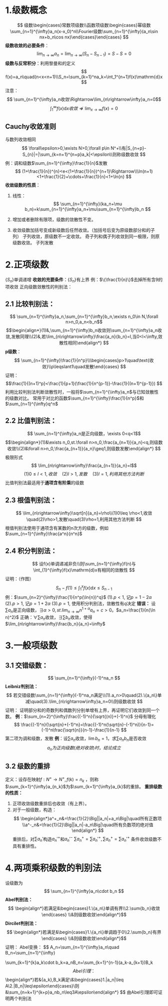 # 1.级数概念
$$
级数\begin{cases}常数项级数\\函数项级数\begin{cases}幂级数\sum_{n=1}^{\infty}a_n(x-x_0)^n\\Fourier级数\sum_{n=1}^{\infty}(a_n\sin nx+b_n\cos nx)\end{cases}\end{cases}
$$
**级数收敛的必要条件**：
$$
\lim_{n\rightarrow\infty}a_n=\lim_{n\rightarrow\infty}(S_{n}-S_{n-1})=S-S=0
$$
**级数与反常积分**：利用黎曼和的定义
$$
f(x)=a_n\quad(n<x<n+1)\\S_n=\sum_{k=1}^na_k=\int_1^{n+1}f(x)\mathrm{d}x
$$
注意：
$$
\sum_{n=1}^{\infty}a_n收敛\Rightarrow\lim_{n\rightarrow\infty}a_n=0$$
$$\int_{1}^{\infty}f(x)\mathrm{d}x收敛\nRightarrow\lim_{x\rightarrow\infty}f(x)=0
$$
## Cauchy收敛准则
与数列收敛相同
$$
\forall\epsilon>0,\exists N>0,\forall p\in N^+\\有|S_{n+p}-S_{n}|=|\sum_{k=n+1}^{n+p}a_k|<\epsilon\\则称级数收敛
$$
例：调和级数$\sum_{n=1}^{\infty}\frac{1}{n}$发散
$$
(1+\frac{1}{n})^{n}<e<(1+\frac{1}{n})^{n+1}\Rightarrow\\\ln(n+1)<1+\frac{1}{2}+\cdots+\frac{1}{n}<1+\ln{n}
$$
**收敛级数的性质**：
1. 线性：
$$
\sum_{n=1}^{\infty}(ka_n+\mu b_n)=k\sum_{n=1}^{\infty}a_n+\mu\sum_{n=1}^{\infty}b_n
$$

2. 增加或者删除有限项，级数的敛散性不变。
3. 收敛级数加括号变成新级数后任然收敛。（加括号后变为原级数部分和的子列）
	子列收敛，原级数不一定收敛。
	奇子列和偶子列收敛到同一极限，则原级数收敛。
	子列发散
# 2.正项级数
$\{S_n\}$单调递增
**收敛的充要条件**：$\{S_n\}$有上界
例：$\{\frac{1}{n}\}$去掉所有含9的项收敛
正向级数敛散性的判别法：
## 2.1 比较判别法：
$$
\sum_{n=1}^{\infty}a_n,\sum_{n=1}^{\infty}b_n,\exists n_0\in N,\forall n>n_0,a_n<b_n$$
$$\begin{align*}(1)&,\sum_{n=1}^{\infty}b_n收敛则\sum_{n=1}^{\infty}a_n收敛,发散同理\\(2)&,若\lim_{n\rightarrow\infty}\frac{a_n}{b_n}=l,当0<l<\infty,敛散性相同\end{align*}
$$
**p级数**：
$$
\sum_{n=1}^{\infty}\frac{1}{n^p}\\\begin{cases}p>1\quad\text{收敛}\\p\leqslant1\quad发散\end{cases}
$$
证明：
$$\frac{1}{(n+1)^p}<\frac{1}{p+1}(\frac{1}{n^{p-1}}-\frac{1}{(n+1)^{p-1}})
$$
利用比较判别法判断敛散性时，一般将$\sum_{n=1}^{\infty}a_n$与已知敛散性的级数对比。
常用于对比的函数$\sum_{n=1}^{\infty}\frac{1}{n^p}$和$\sum_{n=1}^{\infty}q^n$
## 2.2 比值判别法：
$$
\sum_{n=1}^{\infty}a_n是正向级数，\exists 0<q<1$$
$$\begin{align*}(1)&\exists n_0,st.\forall n>n_0,\frac{a_{n+1}}{a_n}<q,则级数收敛\\(2)&\forall n>n_0,\frac{a_{n+1}}{a_n}\geq1,则级数发散\end{align*}
$$
极限形式
$$
\lim_{n\rightarrow\infty}\frac{a_{n+1}}{a_n}=l$$
$$(1)0\leq l<1,收敛\quad(2)l>1,发散\quad(3)l=1,利用其他方法判断
$$
比值判别法最适用于**通项含有阶乘**的级数

## 2.3 根值判别法：
$$
\lim_{n\rightarrow\infty}\sqrt[n]{a_n}=\rho\\(1)0\leq \rho<1,收敛\quad(2)\rho>1,发散\quad(3)\rho=1,利用其他方法判断
$$
根值判别法使用于通项含有某数的n次方的级数，例如$\sum_{n=1}^{\infty}\frac{a^n}{n^n}$

## 2.4 积分判别法：
$$
设f(x)单调递减非负\\则\sum_{n=1}^{\infty}f(n)与\int_{1}^{\infty}f(x)\mathrm{d}x有相同的敛散性
$$
证明：（作图）
$$
S_n-f(1)\leq\int_{1}^{x}f(x)\mathrm{d}x\leq S_{n-1}
$$
例：$\sum_{n=2}^{\infty}\frac{1}{n^p(\ln{n})^q}$
(1).$p<1$, 记$p=1-2\alpha$
(2).$p>1$, 记$p=1+2\alpha$
(3).$p=1$, 使用积分判别法，敛散性有$q$决定
**错误：** 设$\sum a_n$是正向级数，$\exists \alpha>0,st.\lim_{n\rightarrow\infty}n^{1+\alpha}a_n=c>0$。$a_n=\frac{1}{n(\ln n)^2}$
正确：$\forall\sum a_n$收敛，$\exists \sum b_n$收敛，使得$\lim_{n\rightarrow\infty}\frac{b_n}{a_n}=\infty$
# 3.一般项级数
## 3.1 交错级数：
$$
\sum_{n=1}^{\infty}(-1)^na_n
$$
**Leibniz判别法：**
$$
若交错级数\sum_{n=1}^{\infty}(-1)^na_n满足\\(1).a_n>0\quad(2).\{a_n\}单减\quad(3).\lim_{n\rightarrow\infty}a_n=0\\则级数收敛
$$
证明：
证明部分和的奇数列和偶数列分别单增有上界，再证明它们收敛到同一个数。
**例**：$\sum_{n=2}^{\infty}\frac{(-1)^n}{\sqrt{(n)}+(-1)^n}$
分母有理化
$$
\frac{(-1)^n}{\sqrt{n}+(-1)^n}=\frac{(-1)^n(\sqrt{n}-(-1)^n)}{n-1}=(-1)^n\frac{\sqrt{n}}{n-1}-\frac{1}{n-1}
$$
第二项为调和级数，发散
**例**：设$\sum a_n$收敛，$\lim b_n=1$，求$\sum a_nb_n$是否收敛
$$
a_n为正向级数(绝对收敛)时，结论成立
$$
## 3.2 级数的重排
定义：设存在映射$f:N^+\rightarrow N^+,f(k)=n_k$ ，则称$\sum_{k=1}^{\infty}a_{n_k}$为$\sum_{k=1}^{\infty}a_{k}$的重排。
**重排级数的性质：**
1. 正项收敛级数重排后也收敛（有上界）。
2. 对于一般级数，构造：
$$
\begin{align*}a^+_n&=\frac{1}{2}\Big||a_n|+a_n\Big|\quad所有正数项\\a^-_n&=\frac{1}{2}\Big||a_n|-a_n\Big|\quad所有负数项的绝对值\end{align*}
$$
重排后，对$\sum a_n'$构造$a_n'^+$和$a_n'^-$
$\sum a^+_n=\sum a_n'^+,\sum a^+_n=\sum a_n'^+$
条件收敛级数不具有重排性。

# 4.两项乘积级数的判别法
设级数为
$$
\sum_{n=1}^{\infty}a_n\cdot b_n
$$
**Abel判别法：**$$
\begin{align*}若满足&\begin{cases}1.\{a_n\}单调有界\\2.\sum{b_n}收敛\end{cases}
\\&则级数收敛\end{align*}$$
**Dircilet判别法：**
$$
\begin{align*}若满足&\begin{cases}1.\{a_n\}单调趋于0\\2.\sum{b_n}有界\end{cases}
\\&则级数收敛\end{align*}$$
证明：
Abel变换：
$$
A_n=\sum_{n=1}^{\infty}a_n\quad B_n=\sum_{n=1}^{\infty}

$$
$$
\sum_{k=1}^{k}a_k\cdot b_k=a_nB_n+\sum_{k=1}^{n-1}(a_k-a_{k+1})B_k
$$
Abel引理：
$$
\begin{align*}若&\{a_k\},B_k满足\\&\begin{cases}1.|a_n|\leq A\\2.|B_n|\leq\epsilon\end{cases}\\则&\sum_{n=k+1}^{k+p}a_nb_n\leq3A\epsilon\end{align*}
$$
由Abel引理即可证明两个判别法